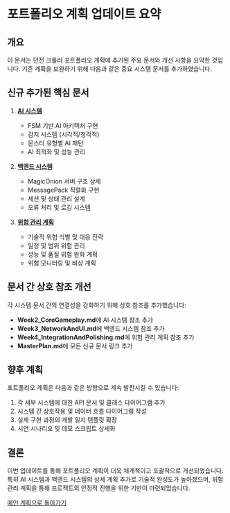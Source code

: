 # 포트폴리오 계획 업데이트 요약

## 개요

이 문서는 던전 크롤러 포트폴리오 계획에 추가된 주요 문서와 개선 사항을 요약한 것입니다. 기존 계획을 보완하기 위해 다음과 같은 중요 시스템 문서를 추가하였습니다.

## 신규 추가된 핵심 문서

1. **[AI 시스템](./AISystem.md)**
   - FSM 기반 AI 아키텍처 구현
   - 감지 시스템 (시각적/청각적)
   - 몬스터 유형별 AI 패턴
   - AI 최적화 및 성능 관리

2. **[백엔드 시스템](./BackendSystem.md)**
   - MagicOnion 서버 구조 상세
   - MessagePack 직렬화 구현
   - 세션 및 상태 관리 설계
   - 오류 처리 및 로깅 시스템

3. **[위험 관리 계획](./RiskManagement.md)**
   - 기술적 위험 식별 및 대응 전략
   - 일정 및 범위 위험 관리
   - 성능 및 품질 위험 완화 계획
   - 위험 모니터링 및 비상 계획

## 문서 간 상호 참조 개선

각 시스템 문서 간의 연결성을 강화하기 위해 상호 참조를 추가했습니다:

- **Week2_CoreGameplay.md**에 AI 시스템 참조 추가
- **Week3_NetworkAndUI.md**에 백엔드 시스템 참조 추가
- **Week4_IntegrationAndPolishing.md**에 위험 관리 계획 참조 추가
- **MasterPlan.md**에 모든 신규 문서 링크 추가

## 향후 계획

포트폴리오 계획은 다음과 같은 방향으로 계속 발전시킬 수 있습니다:

1. 각 세부 시스템에 대한 API 문서 및 클래스 다이어그램 추가
2. 시스템 간 상호작용 및 데이터 흐름 다이어그램 작성
3. 실제 구현 과정의 개발 일지 템플릿 확장
4. 시연 시나리오 및 데모 스크립트 상세화

## 결론

이번 업데이트를 통해 포트폴리오 계획이 더욱 체계적이고 포괄적으로 개선되었습니다. 특히 AI 시스템과 백엔드 시스템의 상세 계획 추가로 기술적 완성도가 높아졌으며, 위험 관리 계획을 통해 프로젝트의 안정적 진행을 위한 기반이 마련되었습니다.

[메인 계획으로 돌아가기](./MasterPlan.md)
